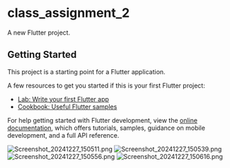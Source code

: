 # class_assignment_2

A new Flutter project.

## Getting Started

This project is a starting point for a Flutter application.

A few resources to get you started if this is your first Flutter project:

- [Lab: Write your first Flutter app](https://docs.flutter.dev/get-started/codelab)
- [Cookbook: Useful Flutter samples](https://docs.flutter.dev/cookbook)

For help getting started with Flutter development, view the
[online documentation](https://docs.flutter.dev/), which offers tutorials,
samples, guidance on mobile development, and a full API reference.


![Screenshot_20241227_150511.png](assets/Screenshot_20241227_150511.png)
![Screenshot_20241227_150539.png](assets/Screenshot_20241227_150539.png)
![Screenshot_20241227_150556.png](assets/Screenshot_20241227_150556.png)
![Screenshot_20241227_150616.png](assets/Screenshot_20241227_150616.png)